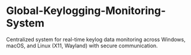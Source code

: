 # Global-Keylogging-Monitoring-System
Centralized system for real-time keylog data monitoring across Windows, macOS, and Linux (X11, Wayland) with secure communication. 
